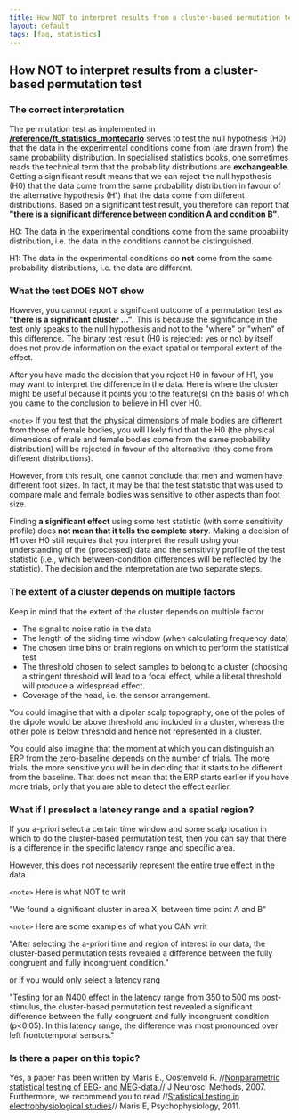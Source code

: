 ```yaml
---
title: How NOT to interpret results from a cluster-based permutation test
layout: default
tags: [faq, statistics]
---
```


##  How NOT to interpret results from a cluster-based permutation test

### The correct interpretation

The permutation test as implemented in **[/reference/ft_statistics_montecarlo](/reference/ft_statistics_montecarlo)** serves to test  the null hypothesis (H0) that the data in the experimental conditions come from (are drawn from) the same probability distribution. In specialised statistics books, one sometimes reads the technical term that the probability distributions are **exchangeable**. Getting a significant result means that we can reject the null hypothesis (H0) that the data come from the same probability distribution in favour of the alternative hypothesis (H1) that the data come from different distributions. Based on a significant test result, you therefore can report that **"there is a significant difference between condition A and condition B"**.

<div class="warning">
H0: The data in the experimental conditions come from the same probability distribution, i.e. the data in the conditions cannot be distinguished.

H1: The data in the experimental conditions do **not** come from the same probability distributions, i.e. the data are different.
</div>

### What the test DOES NOT show

However, you cannot report a significant outcome of a permutation test as **"there is a significant cluster ..."**.  This is because the significance in the test only speaks to the null hypothesis and not to the "where" or "when" of this difference. The binary test result (H0 is rejected: yes or no) by itself does not provide information on the exact spatial or temporal extent of the effect.

After you have made the decision that you reject H0 in favour of H1, you may want to interpret the difference in the data. Here is where the cluster might be useful because it points you to the feature(s) on the basis of which you came to the conclusion to believe in H1 over H0. 

`<note>`
If you test that the physical dimensions of male bodies are different from those of female bodies, you will likely find that the H0 (the physical dimensions of male and female bodies come from the same probability distribution) will be rejected in favour of the alternative (they come from different distributions). 

However, from this result, one cannot conclude that men and women have different foot sizes. In fact, it may be that the test statistic that was used to compare male and female bodies was sensitive to other aspects than foot size. 

Finding **a significant effect** using some test statistic (with some sensitivity profile) does **not mean that it tells the complete story**. Making a decision of H1 over H0 still requires that you interpret the result using your understanding of the (processed) data and the sensitivity profile of the test statistic (i.e., which between-condition differences will be reflected by the statistic). The decision and the interpretation are two separate steps.
</div>

### The extent of a cluster depends on multiple factors

Keep in mind that the extent of the cluster depends on multiple factor

*  The signal to noise ratio in the data 
*  The length of the sliding time window (when calculating frequency data)
*  The chosen time bins or brain regions on which to perform the statistical test 
*  The threshold chosen to select samples to belong to a cluster (choosing a stringent threshold will lead to a focal effect, while a liberal threshold will produce a widespread effect.
*  Coverage of the head, i.e. the sensor arrangement.

You could imagine that with a dipolar scalp topography, one of the poles of the dipole would be above threshold and included in a cluster, whereas the other pole is below threshold and hence not represented in a cluster.

You could also imagine that the moment at which you can distinguish an ERP from the zero-baseline depends on the number of trials. The more trials, the more sensitive you will be in deciding that it starts to be different from the baseline. That does not mean that the ERP starts earlier if you have more trials, only that you are able to detect the effect earlier.

###  What if I preselect a latency range and a spatial region?

If you a-priori select a certain time window and some scalp location in which to do the cluster-based permutation test, then you can say that there is a difference in the specific latency range and specific area. 

However, this does not necessarily represent the entire true effect in the data. 

`<note>`
Here is what NOT to writ

"We found a significant cluster in area X, between time point A and B"
</div>

`<note>`
Here are some examples of what you CAN writ

"After selecting the a-priori time and region of interest in our data, the cluster-based permutation tests revealed a difference between the fully congruent and fully incongruent condition."

or if you would only select a latency rang

"Testing for an N400 effect in the latency range from 350 to 500 ms post-stimulus, the cluster-based permutation test revealed a significant difference between the fully congruent and fully incongruent condition (p<0.05). In this latency range, the difference was most pronounced over left frontotemporal sensors."

</div>

###  Is there a paper on this topic?

Yes, a paper has been written by Maris E., Oostenveld R. //[Nonparametric statistical testing of EEG- and MEG-data.](http://www.ncbi.nlm.nih.gov/pubmed/17517438)// J Neurosci Methods, 2007. Furthermore, we recommend you to read  //[Statistical testing in electrophysiological studies](http://www.ncbi.nlm.nih.gov/pubmed/22176204)// Maris E, Psychophysiology, 2011.
